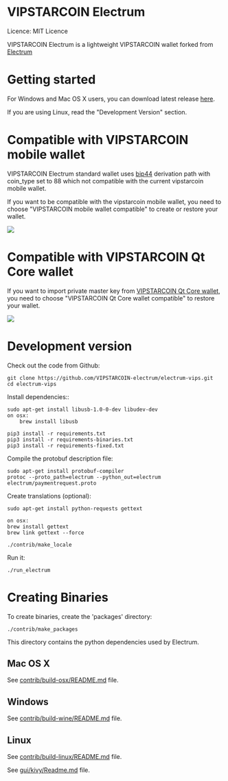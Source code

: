 VIPSTARCOIN Electrum
=====================================

  Licence: MIT Licence

  VIPSTARCOIN Electrum is a lightweight VIPSTARCOIN wallet forked from [Electrum](https://github.com/spesmilo/electrum)


Getting started
===============

For Windows and Mac OS X users, you can download latest release [here](https://github.com/VIPSTARCOIN-electrum/electrum-vips/releases).


If you are using Linux, read the "Development Version" section.


Compatible with VIPSTARCOIN mobile wallet
==================================

VIPSTARCOIN Electrum standard wallet uses [bip44](https://github.com/bitcoin/bips/blob/master/bip-0044.mediawiki) derivation path with coin_type set to 88 which not compatible with the current vipstarcoin mobile wallet.

If you want to be compatible with the vipstarcoin mobile wallet, you need to choose "VIPSTARCOIN mobile wallet compatible" to create or restore your wallet.

![](https://github.com/VIPSTARCOIN-electrum/VIPSTARCOIN-electrum/blob/master/snap/mobile_compatible.png)


Compatible with VIPSTARCOIN Qt Core wallet
==================================

If you want to import private master key from [VIPSTARCOIN Qt Core wallet](https://github.com/VIPSTARCOIN/VIPSTARCOIN/releases/), you need to choose "VIPSTARCOIN Qt Core wallet compatible" to restore your wallet.

![](https://github.com/VIPSTARCOIN-electrum/VIPSTARCOIN-electrum/blob/master/snap/qt_core_compatible.png)


Development version
===================

Check out the code from Github:

    git clone https://github.com/VIPSTARCOIN-electrum/electrum-vips.git
    cd electrum-vips

Install dependencies::

    sudo apt-get install libusb-1.0-0-dev libudev-dev
    on osx:
        brew install libusb
        
    pip3 install -r requirements.txt
    pip3 install -r requirements-binaries.txt
    pip3 install -r requirements-fixed.txt

Compile the protobuf description file:

    sudo apt-get install protobuf-compiler
    protoc --proto_path=electrum --python_out=electrum electrum/paymentrequest.proto

Create translations (optional):

    sudo apt-get install python-requests gettext

    on osx:
    brew install gettext
    brew link gettext --force

    ./contrib/make_locale

Run it:

    ./run_electrum



Creating Binaries
=================


To create binaries, create the 'packages' directory:

    ./contrib/make_packages

This directory contains the python dependencies used by Electrum.

Mac OS X
--------

See [contrib/build-osx/README.md](https://github.com/VIPSTARCOIN-electrum/VIPSTARCOIN-electrum/blob/master/contrib/build-osx/README.md) file.

Windows
-------

See [contrib/build-wine/README.md](https://github.com/VIPSTARCOIN-electrum/electrum-vips/blob/master/contrib/build-wine/README.md) file.


Linux
-----

See [contrib/build-linux/README.md](https://github.com/VIPSTARCOIN-electrum/electrum-vips/blob/master/contrib/build-linux/README.md) file.

See [gui/kivy/Readme.md](https://github.com/VIPSTARCOIN-electrum/electrum-vips/blob/master/gui/kivy/Readme.md) file.

